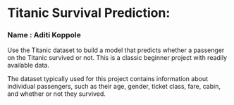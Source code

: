 <h1>Titanic Survival Prediction:</h1>

<h3>Name : Aditi Koppole</h3>

Use the Titanic dataset to build a model that predicts whether a passenger on the Titanic survived or not. This is
a classic beginner project with readily available data.

The dataset typically used for this project contains information about individual passengers, such as their age,
gender, ticket class, fare, cabin, and whether or not they survived.
